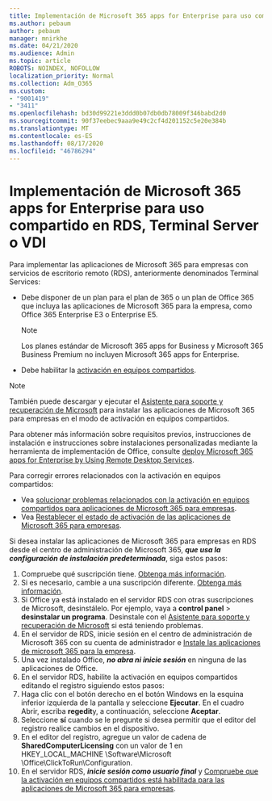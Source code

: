 ```yaml
---
title: Implementación de Microsoft 365 apps for Enterprise para uso compartido en RDS, Terminal Server o VDI
ms.author: pebaum
author: pebaum
manager: mnirkhe
ms.date: 04/21/2020
ms.audience: Admin
ms.topic: article
ROBOTS: NOINDEX, NOFOLLOW
localization_priority: Normal
ms.collection: Adm_O365
ms.custom:
- "9001419"
- "3411"
ms.openlocfilehash: bd30d99221e3ddd0b07db0db78009f346babd2d0
ms.sourcegitcommit: 90f37eebec9aaa9e49c2cf4d201152c5e20e384b
ms.translationtype: MT
ms.contentlocale: es-ES
ms.lasthandoff: 08/17/2020
ms.locfileid: "46786294"
---
```

# <a name="deploying-microsoft-365-apps-for-enterprise-for-shared-use-on-rds-terminal-server-or-vdi"></a>Implementación de Microsoft 365 apps for Enterprise para uso compartido en RDS, Terminal Server o VDI

Para implementar las aplicaciones de Microsoft 365 para empresas con servicios de escritorio remoto (RDS), anteriormente denominados Terminal Services:
- Debe disponer de un plan para el plan de 365 o un plan de Office 365 que incluya las aplicaciones de Microsoft 365 para la empresa, como Office 365 Enterprise E3 o Enterprise E5.
   > [!NOTE] 
   > Los planes estándar de Microsoft 365 apps for Business y Microsoft 365 Business Premium no incluyen Microsoft 365 apps for Enterprise.
- Debe habilitar la [activación en equipos compartidos](https://docs.microsoft.com/DeployOffice/overview-shared-computer-activation).

> [!NOTE]
> También puede descargar y ejecutar el [Asistente para soporte y recuperación de Microsoft](https://aka.ms/SaRA_OfficeSCA_M365Portal) para instalar las aplicaciones de Microsoft 365 para empresas en el modo de activación en equipos compartidos.

Para obtener más información sobre requisitos previos, instrucciones de instalación e instrucciones sobre instalaciones personalizadas mediante la herramienta de implementación de Office, consulte [deploy Microsoft 365 apps for Enterprise by Using Remote Desktop Services](https://docs.microsoft.com/DeployOffice/deploy-microsoft-365-apps-remote-desktop-services).

Para corregir errores relacionados con la activación en equipos compartidos:
- Vea [solucionar problemas relacionados con la activación en equipos compartidos para aplicaciones de Microsoft 365 para empresas](https://docs.microsoft.com/DeployOffice/troubleshoot-shared-computer-activation).
- Vea [Restablecer el estado de activación de las aplicaciones de Microsoft 365 para empresas](https://go.microsoft.com/fwlink/?linkid=2109218).

Si desea instalar las aplicaciones de Microsoft 365 para empresas en RDS desde el centro de administración de Microsoft 365, ***que usa la configuración de instalación predeterminada***, siga estos pasos:

1.    Compruebe qué suscripción tiene. [Obtenga más información](https://docs.microsoft.com/microsoft-365/admin/admin-overview/what-subscription-do-i-have).
2.    Si es necesario, cambie a una suscripción diferente. [Obtenga más información](https://docs.microsoft.com/microsoft-365/commerce/subscriptions/switch-to-a-different-plan).
3.    Si Office ya está instalado en el servidor RDS con otras suscripciones de Microsoft, desinstálelo. Por ejemplo, vaya a **control panel**  >  **desinstalar un programa**. Desinstale con el [Asistente para soporte y recuperación de Microsoft](https://aka.ms/SARA-OfficeUninstall-Alchemy) si está teniendo problemas.
4.    En el servidor de RDS, inicie sesión en el centro de administración de Microsoft 365 con su cuenta de administrador e [Instale las aplicaciones de microsoft 365 para la empresa](https://portal.office.com/OLS/MySoftware.aspx).
5.    Una vez instalado Office, ***no abra ni inicie sesión*** en ninguna de las aplicaciones de Office.
6.    En el servidor RDS, habilite la activación en equipos compartidos editando el registro siguiendo estos pasos:
   1. Haga clic con el botón derecho en el botón Windows en la esquina inferior izquierda de la pantalla y seleccione **Ejecutar**. En el cuadro Abrir, escriba **regedit**y, a continuación, seleccione **Aceptar**.
   2. Seleccione **sí** cuando se le pregunte si desea permitir que el editor del registro realice cambios en el dispositivo.
   3. En el editor del registro, agregue un valor de cadena de **SharedComputerLicensing** con un valor de 1 en HKEY_LOCAL_MACHINE \Software\Microsoft \Office\ClickToRun\Configuration.
   4. En el servidor RDS, ***inicie sesión como usuario final*** y [Compruebe que la activación en equipos compartidos está habilitada para las aplicaciones de Microsoft 365 para empresas](https://docs.microsoft.com/DeployOffice/troubleshoot-shared-computer-activation#verify-that-activation-for-microsoft-365-apps-succeeded).

